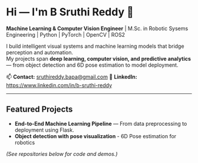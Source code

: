 <!--
**Sruthi-Reddy-B/Sruthi-Reddy-B** is a ✨ _special_ ✨ repository because its `README.md` (this file) appears on your GitHub profile.

Here are some ideas to get you started:

- 🔭 I’m currently working on ...
- 🌱 I’m currently learning ...
- 👯 I’m looking to collaborate on ...
- 🤔 I’m looking for help with ...
- 💬 Ask me about ...
- 📫 How to reach me: ...
- 😄 Pronouns: ...
- ⚡ Fun fact: ...
-  
-  **3D Neural Rendering (Mini-NeRF)** — 3D scene reconstruction and visualization.  
-  **LangChain Chatbot** — Conversational AI using LLM + RAG architecture.
-->

# Hi — I'm B Sruthi Reddy 👋

**Machine Learning & Computer Vision Engineer** | M.Sc. in Robotic Sysems Engineering | Python | PyTorch | OpenCV | ROS2 

I build intelligent visual systems and machine learning models that bridge perception and automation.  
My projects span **deep learning, computer vision, and predictive analytics** — from object detection and 6D pose estimation to model deployment.

📫 **Contact:** sruthireddy.bapa@gmail.com
🔗 **LinkedIn:** https://www.linkedin.com/in/b-sruthi-reddy

---

##  Featured Projects
-  **End-to-End Machine Learning Pipeline** — From data preprocessing to deployment using Flask.
-  **Object detection with pose visualization** - 6D Pose estimation for robotics



*(See repositories below for code and demos.)*

